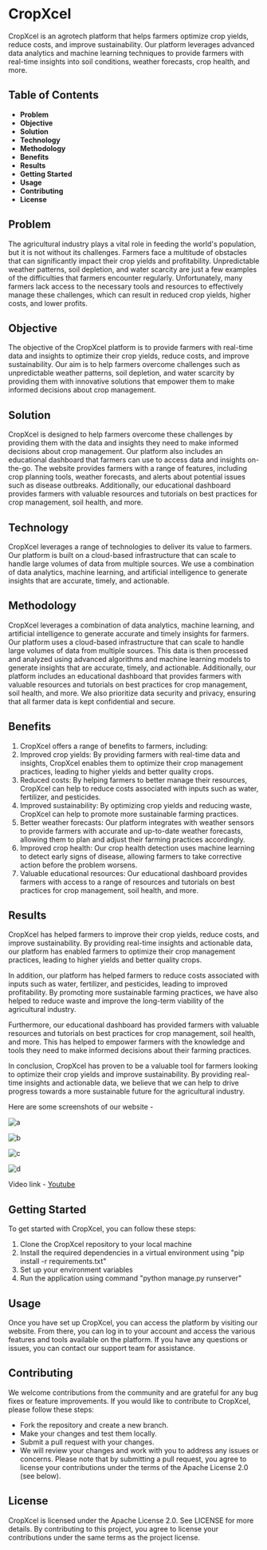 # CropXcel

CropXcel is an agrotech platform that helps farmers optimize crop yields, reduce costs, and improve sustainability. Our platform leverages advanced data analytics and machine learning techniques to provide farmers with real-time insights into soil conditions, weather forecasts, crop health, and more.

## Table of Contents

- **Problem**
- **Objective**
- **Solution**
- **Technology**
- **Methodology**
- **Benefits**
- **Results**
- **Getting Started**
- **Usage**
- **Contributing**
- **License**

## Problem

The agricultural industry plays a vital role in feeding the world's population, but it is not without its challenges. Farmers face a multitude of obstacles that can significantly impact their crop yields and profitability. Unpredictable weather patterns, soil depletion, and water scarcity are just a few examples of the difficulties that farmers encounter regularly. Unfortunately, many farmers lack access to the necessary tools and resources to effectively manage these challenges, which can result in reduced crop yields, higher costs, and lower profits.

## Objective

The objective of the CropXcel platform is to provide farmers with real-time data and insights to optimize their crop yields, reduce costs, and improve sustainability. Our aim is to help farmers overcome challenges such as unpredictable weather patterns, soil depletion, and water scarcity by providing them with innovative solutions that empower them to make informed decisions about crop management.

## Solution

CropXcel is designed to help farmers overcome these challenges by providing them with the data and insights they need to make informed decisions about crop management. Our platform also includes an educational dashboard that farmers can use to access data and insights on-the-go. The website provides farmers with a range of features, including crop planning tools, weather forecasts, and alerts about potential issues such as disease outbreaks. Additionally, our educational dashboard provides farmers with valuable resources and tutorials on best practices for crop management, soil health, and more.

## Technology

CropXcel leverages a range of technologies to deliver its value to farmers. Our platform is built on a cloud-based infrastructure that can scale to handle large volumes of data from multiple sources. We use a combination of data analytics, machine learning, and artificial intelligence to generate insights that are accurate, timely, and actionable.

## Methodology

CropXcel leverages a combination of data analytics, machine learning, and artificial intelligence to generate accurate and timely insights for farmers. Our platform uses a cloud-based infrastructure that can scale to handle large volumes of data from multiple sources. This data is then processed and analyzed using advanced algorithms and machine learning models to generate insights that are accurate, timely, and actionable. Additionally, our platform includes an educational dashboard that provides farmers with valuable resources and tutorials on best practices for crop management, soil health, and more. We also prioritize data security and privacy, ensuring that all farmer data is kept confidential and secure.

## Benefits

1. CropXcel offers a range of benefits to farmers, including:
2. Improved crop yields: By providing farmers with real-time data and insights, CropXcel enables them to optimize their crop management practices, leading to higher yields and better quality crops.
3. Reduced costs: By helping farmers to better manage their resources, CropXcel can help to reduce costs associated with inputs such as water, fertilizer, and pesticides.
4. Improved sustainability: By optimizing crop yields and reducing waste, CropXcel can help to promote more sustainable farming practices.
5. Better weather forecasts: Our platform integrates with weather sensors to provide farmers with accurate and up-to-date weather forecasts, allowing them to plan and adjust their farming practices accordingly.
6. Improved crop health: Our crop health detection uses machine learning to detect early signs of disease, allowing farmers to take corrective action before the problem worsens.
7. Valuable educational resources: Our educational dashboard provides farmers with access to a range of resources and tutorials on best practices for crop management, soil health, and more.

## Results

CropXcel has helped farmers to improve their crop yields, reduce costs, and improve sustainability. By providing real-time insights and actionable data, our platform has enabled farmers to optimize their crop management practices, leading to higher yields and better quality crops.

In addition, our platform has helped farmers to reduce costs associated with inputs such as water, fertilizer, and pesticides, leading to improved profitability. By promoting more sustainable farming practices, we have also helped to reduce waste and improve the long-term viability of the agricultural industry.

Furthermore, our educational dashboard has provided farmers with valuable resources and tutorials on best practices for crop management, soil health, and more. This has helped to empower farmers with the knowledge and tools they need to make informed decisions about their farming practices.

In conclusion, CropXcel has proven to be a valuable tool for farmers looking to optimize their crop yields and improve sustainability. By providing real-time insights and actionable data, we believe that we can help to drive progress towards a more sustainable future for the agricultural industry.

Here are some screenshots of our website -

![a](https://user-images.githubusercontent.com/58855711/232312135-4be16819-22e4-438a-9c4c-68ddf8346d28.png)

![b](https://user-images.githubusercontent.com/58855711/232312176-0a92cc55-73c5-47ed-8e1c-72f60b54e54f.png)

![c](https://user-images.githubusercontent.com/58855711/232312224-eab68115-2eb3-499a-afef-ea73b28d0fe2.png)

![d](https://user-images.githubusercontent.com/58855711/232312268-d5053ae1-2891-4cc5-9beb-0a8c3ea4ec2d.png)

Video link - [Youtube](https://www.youtube.com/watch?v=pJX1ktx8cfw&ab_channel=AkanshVerma)
## Getting Started

To get started with CropXcel, you can follow these steps:

1. Clone the CropXcel repository to your local machine
2. Install the required dependencies in a virtual environment using "pip install -r requirements.txt"
3. Set up your environment variables
4. Run the application using command "python manage.py runserver"

## Usage

Once you have set up CropXcel, you can access the platform by visiting our website. From there, you can log in to your account and access the various features and tools available on the platform. If you have any questions or issues, you can contact our support team for assistance.

## Contributing

We welcome contributions from the community and are grateful for any bug fixes or feature improvements. If you would like to contribute to CropXcel, please follow these steps:

- Fork the repository and create a new branch.
- Make your changes and test them locally.
- Submit a pull request with your changes.
- We will review your changes and work with you to address any issues or concerns. Please note that by submitting a pull request, you agree to license your contributions under the terms of the Apache License 2.0 (see below).

## License

CropXcel is licensed under the Apache License 2.0. See LICENSE for more details. By contributing to this project, you agree to license your contributions under the same terms as the project license.
